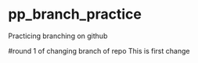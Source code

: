 # pp_branch_practice
Practicing branching on github

#round 1 of changing branch of repo
This is first change
